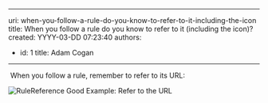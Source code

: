 

---
uri: when-you-follow-a-rule-do-you-know-to-refer-to-it-including-the-icon
title: When you follow a rule do you know to refer to it (including the icon)?
created: YYYY-03-DD 07:23:40
authors:
  - id: 1
    title: Adam Cogan
---




<span class='intro'> 
  <p>​&#160;When you follow a rule, remember to refer to its URL&#58;<br></p>
<img class="ms-rteCustom-ImageArea" src="/PublishingImages/RuleReferrence.jpg" alt="RuleReference" />
<span class="ms-rteCustom-FigureGood">Good Example&#58; Refer to the URL</span>
 </span>




